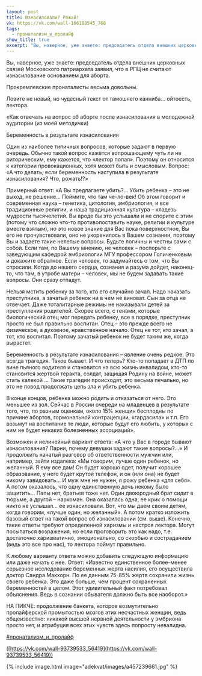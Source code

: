 ```yaml
---
layout: post
title: Изнасиловали? Рожай!
vk: https://vk.com/wall-166188545_768
tags:
  - пронатализм_и_пролайф
show_title: true
excerpt: "Вы, наверное, уже знаете: председатель отдела внешних церковных связей Московского патриархата заявил, что в РПЦ не считают изнасилование основанием для аборта."
---
```

Вы, наверное, уже знаете: председатель отдела внешних церковных связей Московского патриархата заявил, что в РПЦ не считают изнасилование основанием для аборта.

Прокремлевские пронаталисты весьма довольны.

Ловите не новый, но чудесный текст от тамошнего канниба... ойтоесть, лектора.

«Как отвечать на вопрос об аборте после изнасилования в молодежной аудитории (из моей методички)

Беременность в результате изнасилования

Один из наиболее типичных вопросов, которые задают в первую очередь. Обычно такой вопрос кажется вопрошающему чуть ли не риторическим, ему кажется, что «лектор попал». Поэтому он относится к категории провокационных, хотя может быть и смысловым. Вопрос: «А что делать, если беременность наступила в результате изнасилования? Что, рожать!?»

Примерный ответ: «А Вы предлагаете убить?... Убить ребенка – это не выход, не решение… Поймите, что там че-ло-век! Об этом говорит и современная наука – генетика, цитология, эмбриология, и все традиционные религии, и наша традиционная культура – кладезь мудрости тысячелетий. Вы вроде бы это услышали и не спорите с этим (потому что сложно что-то противопоставить науке, религии и культуре вместе взятым), но это новое знание для Вас пока поверхностное, Вы его не прочувствовали, оно не укоренилось в Вашем сознании, поэтому Вы и задаете такие нелепые вопросы. Будьте логичны и честны сами с собой. Если там, по Вашему мнению, не человек – поспорьте с заведующим кафедрой эмбриологии МГУ профессором Голиченковым и докажите обратное. Если человек, то задумайтесь о том, что Вы спросили. Когда до нашего сердца, сознания и разума дойдет, наконец-то, что там, в утробе матери – человек, мы не будем задавать такие вопросы. Они сразу отпадут.

Нельзя мстить ребенку за того, кто его случайно зачал. Надо наказать преступника, а зачатый ребенок ни в чем не виноват. Сын за отца не отвечает. Даже тоталитарные режимы не наказывали детей за преступления родителей. Скорее всего, с генами, которые биологический отец мог передать ребенку, все в порядке, преступник просто не был правильно воспитан. Отец – это прежде всего не физическое, а духовное, нравственное начало. Отец не тот, кто зачал, а тот, кто воспитал. Поэтому зачатый ребенок не будет таким же, когда вырастет.

Беременность в результате изнасилования – явление очень редкое. Это всегда трагедия. Такое бывает. И что теперь? Кто-то попадает в ДТП по вине пьяного водителя и становится на всю жизнь инвалидом, кто-то становится жертвой теракта, солдат, защищая Родину на войне, может стать калекой … Такие трагедии происходят, это весьма печально, но это не повод продолжать цепь зла и убить ребенка.

В конце концов, ребенка можно родить и отказаться от него. Это меньшее из зол. Сейчас в России очереди на младенцев в результате того, что, по разным оценкам, около 15% женщин бесплодны по причине абортов, гормональной контрацепции, «гардасила» и т.п. Его возьмут на воспитание те люди, которые будут его любить, у которых с ним не будет никаких болезненных ассоциаций».

Возможен и нелинейный вариант ответа: «А что у Вас в городе бывают изнасилования? Парни, почему девушки задают такие вопросы?...» И продолжить начатый разговор об ответственности мужчин или, например, зайти издалека: «Мы говорим, лучше один ребенок, но желанный. Я ему все дам! Он будет хорошо одет, получит хорошее образование, у него будет крутой телефон, и он (или она) не будет никому завидовать… И муж мне не нужен, я рожу ребенка «для себя». А потом оказалось, что одну единственную дочь некому было защитить… Папы нет, братьев тоже нет. Один двоюродный брат сидит в тюрьме, а другой – наркоман. Она оказалась одна, ее крик о помощи никто не услышал… ее изнасиловали. Вот, что мы даем своим детям, когда говорим, «лучше один, но желанный». А потом кратко изложить базовый ответ на такой вопрос об изнасиловании (см. выше). Конечно, такие ответы требуют определенной харизмы и настроя лектора. Могут посыпаться возражения, но если проговорить это как надо, т.е. достаточно харизматично, эмоционально, со скорбью и состраданием (ведь это все про нас), то лектора поймут правильно.

К любому варианту ответа можно добавить следующую информацию или даже начать с нее. Ответ: «Известно единственное более-менее серьезное исследование беременных жертв насилия, его осуществила доктор Сандра Макхорн. По ее данным 75-85% жертв сохранили жизнь своего ребенка. Это даже больше, чем процент сохраненных беременностей в целом. Этот удивительный факт потребовал объяснения. Ведь в сознании обывателя должно быть все наоборот.»

НА ПИКЧЕ: продолжение банкета, которое возмутительно пролайферской промытостью мозгов этих несчастных женщин, ведь общеизвестно: никакой высшей нервной деятельности у эмбриона просто нет, и атрибуция всех этих чувств здесь попросту невалидна.

[#пронатализм_и_пролайф](poisk.html#пронатализм_и_пролайф)

([https://vk.com/wall-93739533_56419](https://vk.com/wall-93739533_56419))

{% include image.html image="adekvat/images/a457239661.jpg" %}